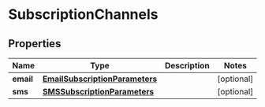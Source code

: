 
# SubscriptionChannels

## Properties
| Name | Type | Description | Notes |
| ------------ | ------------- | ------------- | ------------- |
| **email** | [**EmailSubscriptionParameters**](EmailSubscriptionParameters.md) |  |  [optional] |
| **sms** | [**SMSSubscriptionParameters**](SMSSubscriptionParameters.md) |  |  [optional] |



